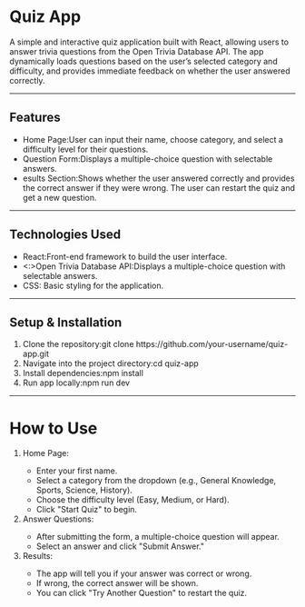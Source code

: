 <h1>Quiz App</h1> 

<p>A simple and interactive quiz application built with React, allowing users to answer trivia questions from the Open Trivia Database API. The app dynamically loads questions based on the user’s selected category and difficulty, and provides immediate feedback on whether the user answered correctly.</p>

---
<h2>Features</h2>
<ul>
    <li><bold>Home Page:</bold>User can input their name, choose category, and select a difficulty level for their questions.</li>
    <li><bold>Question Form:</bold>Displays a multiple-choice question with selectable answers.</li>
    <li><bold>esults Section:</bold>Shows whether the user answered correctly and provides the correct answer if they were wrong. The user can restart the quiz and get a new question.</li>
</ul>

---
<h2>Technologies Used</h2>
<ul>
    <li><bold>React:</bold>Front-end framework to build the user interface.</li>
    <li><:>Open Trivia Database API:</bold>Displays a multiple-choice question with selectable answers.</li>
    <li><bold>CSS:</bold> Basic styling for the application.</li>
</ul>

---
<h2>Setup & Installation</h2>
<ol>
    <li><bold>Clone the repository:</bold>git clone https://github.com/your-username/quiz-app.git</li>
    <li><bold>Navigate into the project directory:</bold>cd quiz-app
    </li>
    <li><bold>Install dependencies:</bold>npm install
    </li>
    <li><bold>Run app locally:</bold>npm run dev</li>
</ol>

---
<h1>How to Use</h1>
<ol>
<li>Home Page:</li>
    <ul>
    <li>Enter your first name.</li>
    <li>Select a category from the dropdown (e.g., General Knowledge, Sports, Science, History).</li>
    <li>Choose the difficulty level (Easy, Medium, or Hard).</li>
    <li>Click "Start Quiz" to begin.</li>
    </ul>
<li>Answer Questions:</li>
    <ul>
    <li>After submitting the form, a multiple-choice question will appear.</li>
    <li>Select an answer and click "Submit Answer."</li>
    </ul>
<li>Results:</li>
    <ul>
    <li>The app will tell you if your answer was correct or wrong.</li>
    <li>If wrong, the correct answer will be shown.</li>
    <li>You can click "Try Another Question" to restart the quiz.</li>
</ol>